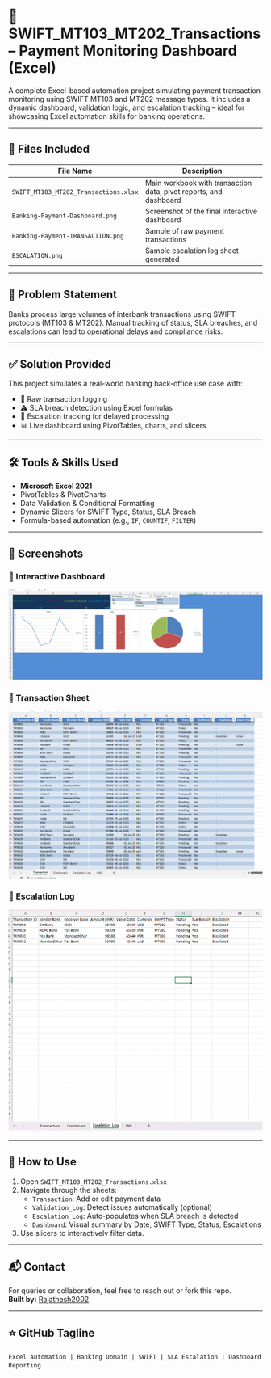 # 💸 SWIFT_MT103_MT202_Transactions – Payment Monitoring Dashboard (Excel)

A complete Excel-based automation project simulating payment transaction monitoring using SWIFT MT103 and MT202 message types. It includes a dynamic dashboard, validation logic, and escalation tracking – ideal for showcasing Excel automation skills for banking operations.

---

## 📁 Files Included

| File Name                             | Description |
|--------------------------------------|-------------|
| `SWIFT_MT103_MT202_Transactions.xlsx` | Main workbook with transaction data, pivot reports, and dashboard |
| `Banking-Payment-Dashboard.png`       | Screenshot of the final interactive dashboard |
| `Banking-Payment-TRANSACTION.png`     | Sample of raw payment transactions |
| `ESCALATION.png`                      | Sample escalation log sheet generated |

---

## 🧩 Problem Statement

Banks process large volumes of interbank transactions using SWIFT protocols (MT103 & MT202). Manual tracking of status, SLA breaches, and escalations can lead to operational delays and compliance risks.

---

## ✅ Solution Provided

This project simulates a real-world banking back-office use case with:
- 🧾 Raw transaction logging
- ⚠️ SLA breach detection using Excel formulas
- 🚨 Escalation tracking for delayed processing
- 📊 Live dashboard using PivotTables, charts, and slicers

---

## 🛠️ Tools & Skills Used

- **Microsoft Excel 2021**
- PivotTables & PivotCharts
- Data Validation & Conditional Formatting
- Dynamic Slicers for SWIFT Type, Status, SLA Breach
- Formula-based automation (e.g., `IF`, `COUNTIF`, `FILTER`)

---

## 📸 Screenshots

### 🔹 Interactive Dashboard
![Dashboard](Banking-Payment-Dashboard.png)

### 🔹 Transaction Sheet
![Transaction](Banking-Payment-TRANSACTION.png)

### 🔹 Escalation Log
![Escalation](ESCALATION.png)



---

## 🚀 How to Use

1. Open `SWIFT_MT103_MT202_Transactions.xlsx`
2. Navigate through the sheets:
   - `Transaction`: Add or edit payment data
   - `Validation_Log`: Detect issues automatically (optional)
   - `Escalation_Log`: Auto-populates when SLA breach is detected
   - `Dashboard`: Visual summary by Date, SWIFT Type, Status, Escalations
3. Use slicers to interactively filter data.

---

## 📬 Contact

For queries or collaboration, feel free to reach out or fork this repo.  
**Built by:** [Rajathesh2002](https://github.com/Rajathesh2002)

---

## ⭐ GitHub Tagline

`Excel Automation | Banking Domain | SWIFT | SLA Escalation | Dashboard Reporting`

